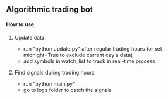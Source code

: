 ## Algorithmic trading bot

#### How to use:

1. Update data 
   - run "python update.py" after regular trading hours (or set midnight=True to exclude current day's data);
   - add symbols in watch_list to track in real-time process


2. Find signals during trading hours
   - run "python main.py"
   - go to logs folder to catch the signals
